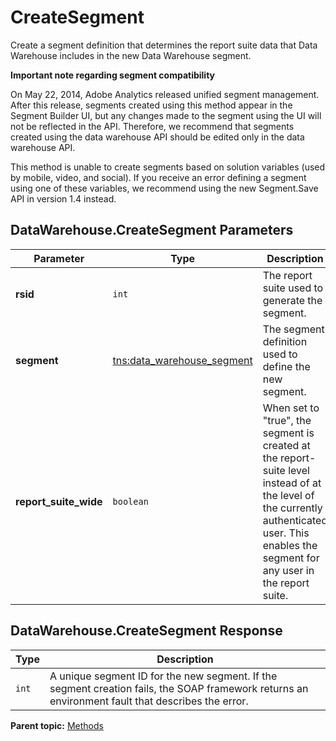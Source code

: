 # CreateSegment

Create a segment definition that determines the report suite data that Data Warehouse includes in the new Data Warehouse segment.

**Important note regarding segment compatibility** 

On May 22, 2014, Adobe Analytics released unified segment management. After this release, segments created using this method appear in the Segment Builder UI, but any changes made to the segment using the UI will not be reflected in the API. Therefore, we recommend that segments created using the data warehouse API should be edited only in the data warehouse API.

This method is unable to create segments based on solution variables (used by mobile, video, and social). If you receive an error defining a segment using one of these variables, we recommend using the new Segment.Save API in version 1.4 instead.

## DataWarehouse.CreateSegment Parameters

|Parameter|Type|Description|
|---------|----|-----------|
|**rsid** |`int` | The report suite used to generate the segment. |
|**segment** |[tns:data_warehouse_segment](../data_types/r_data_warehouse_segment.md#) | The segment definition used to define the new segment. |
|**report_suite_wide** |`boolean` | When set to "true", the segment is created at the report-suite level instead of at the level of the currently authenticated user. This enables the segment for any user in the report suite. |

## DataWarehouse.CreateSegment Response

|Type|Description|
|----|-----------|
| `int` | A unique segment ID for the new segment. If the segment creation fails, the SOAP framework returns an environment fault that describes the error. |

**Parent topic:** [Methods](../methods/c_data_warehouse_methods.md)

